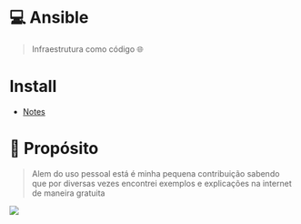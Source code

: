 # 💻 **Ansible**
> Infraestrutura como código 🌐

# **Install**
- [Notes](https://github.com/luizgustavo77/Notes/blob/master/Cloud/Linux/ANSIBLE.md)

# 🚀 **Propósito**
> Alem do uso pessoal está é minha pequena contribuição sabendo que por diversas vezes encontrei exemplos e explicações na internet de maneira gratuita

<img src="https://i1.wp.com/foxutech.com/wp-content/uploads/2018/01/Ansible-commands.png?fit=1800%2C514&ssl=1">
